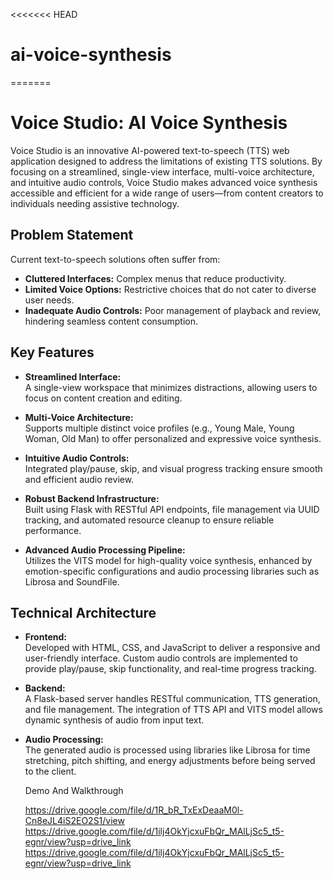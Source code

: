 <<<<<<< HEAD
# ai-voice-synthesis
=======
# Voice Studio: AI Voice Synthesis

Voice Studio is an innovative AI-powered text-to-speech (TTS) web application designed to address the limitations of existing TTS solutions. By focusing on a streamlined, single-view interface, multi-voice architecture, and intuitive audio controls, Voice Studio makes advanced voice synthesis accessible and efficient for a wide range of users—from content creators to individuals needing assistive technology.

## Problem Statement

Current text-to-speech solutions often suffer from:
- **Cluttered Interfaces:** Complex menus that reduce productivity.
- **Limited Voice Options:** Restrictive choices that do not cater to diverse user needs.
- **Inadequate Audio Controls:** Poor management of playback and review, hindering seamless content consumption.

## Key Features

- **Streamlined Interface:**  
  A single-view workspace that minimizes distractions, allowing users to focus on content creation and editing.

- **Multi-Voice Architecture:**  
  Supports multiple distinct voice profiles (e.g., Young Male, Young Woman, Old Man) to offer personalized and expressive voice synthesis.

- **Intuitive Audio Controls:**  
  Integrated play/pause, skip, and visual progress tracking ensure smooth and efficient audio review.

- **Robust Backend Infrastructure:**  
  Built using Flask with RESTful API endpoints, file management via UUID tracking, and automated resource cleanup to ensure reliable performance.

- **Advanced Audio Processing Pipeline:**  
  Utilizes the VITS model for high-quality voice synthesis, enhanced by emotion-specific configurations and audio processing libraries such as Librosa and SoundFile.

## Technical Architecture

- **Frontend:**  
  Developed with HTML, CSS, and JavaScript to deliver a responsive and user-friendly interface. Custom audio controls are implemented to provide play/pause, skip functionality, and real-time progress tracking.

- **Backend:**  
  A Flask-based server handles RESTful communication, TTS generation, and file management. The integration of TTS API and VITS model allows dynamic synthesis of audio from input text.

- **Audio Processing:**  
  The generated audio is processed using libraries like Librosa for time stretching, pitch shifting, and energy adjustments before being served to the client.

  Demo And Walkthrough

  https://drive.google.com/file/d/1R_bR_TxExDeaaM0l-Cn8eJL4iS2EO2S1/view
  https://drive.google.com/file/d/1ilj4OkYjcxuFbQr_MAlLjSc5_t5-egnr/view?usp=drive_link
  https://drive.google.com/file/d/1ilj4OkYjcxuFbQr_MAlLjSc5_t5-egnr/view?usp=drive_link


